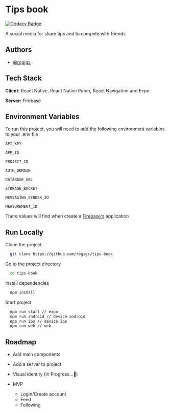 # Tips book

[![Codacy Badge](https://api.codacy.com/project/badge/Grade/ec89fa7cb7794bb9b70d2294b026e600)](https://app.codacy.com/gh/rogigs/tips-book?utm_source=github.com&utm_medium=referral&utm_content=rogigs/tips-book&utm_campaign=Badge_Grade)

A social media for share tips and to compete with friends

## Authors

- [@rogigs](https://www.github.com/rogigs)

## Tech Stack

**Client:** React Native, React Native Paper, React Navigation and Expo

**Server:** Firebase

## Environment Variables

To run this project, you will need to add the following environment variables to your .env file

`API_KEY`

`APP_ID`

`PROJECT_ID`

`AUTH_DOMAIN`

`DATABASE_URL`

`STORAGE_BUCKET`

`MESSAGING_SENDER_ID`

`MEASUREMENT_ID`

There values will find when create a [Firebase's](https://firebase.google.com/docs/web/setup?hl=pt) application

## Run Locally

Clone the project

```bash
  git clone https://github.com/rogigs/tips-book
```

Go to the project directory

```bash
  cd tips-book
```

Install dependencies

```bash
  npm install
```

Start project

```bash
  npm run start // expo
  npm run android // device android
  npm run ios // device ios
  npm run web // web
```

## Roadmap

- Add main components

- Add a server to project

- Visual identity (In Progress...🚧)

- MVP
  - Login/Create account
  - Feed
  - Following
